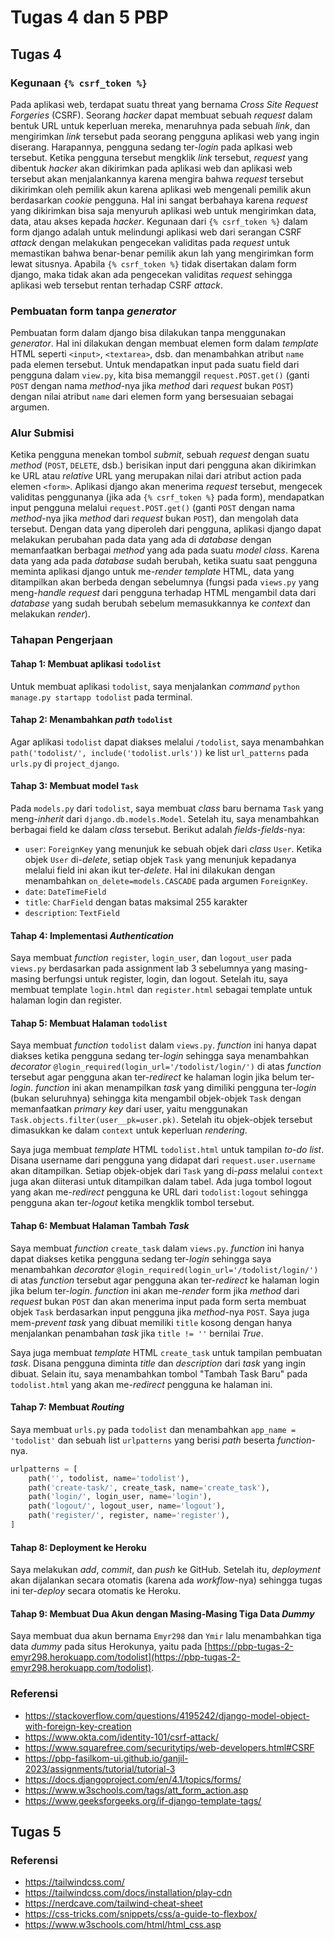 # Tugas 4 dan 5 PBP

## Tugas 4
### Kegunaan `{% csrf_token %}`
Pada aplikasi web, terdapat suatu threat yang bernama _Cross Site Request Forgeries_ (CSRF). Seorang _hacker_ dapat membuat sebuah _request_ dalam bentuk URL untuk keperluan mereka, menaruhnya pada sebuah _link_, dan mengirimkan _link_ tersebut pada seorang pengguna aplikasi web yang ingin diserang. Harapannya, pengguna sedang ter-_login_ pada aplkasi web tersebut. Ketika pengguna tersebut mengklik _link_ tersebut, _request_ yang dibentuk _hacker_ akan dikirimkan pada aplikasi web dan aplikasi web tersebut akan menjalankannya karena mengira bahwa _request_ tersebut dikirimkan oleh pemilik akun karena aplikasi web mengenali pemilik akun berdasarkan _cookie_ pengguna. Hal ini sangat berbahaya karena _request_ yang dikirimkan bisa saja menyuruh aplikasi web untuk mengirimkan data, data, atau akses kepada _hacker_. Kegunaan dari `{% csrf_token %}` dalam form django adalah untuk melindungi aplikasi web dari serangan CSRF _attack_ dengan melakukan pengecekan validitas pada _request_ untuk memastikan bahwa benar-benar pemilik akun lah yang mengirimkan form lewat situsnya. Apabila  `{% csrf_token %}` tidak disertakan dalam form django, maka tidak akan ada pengecekan validitas _request_ sehingga aplikasi web tersebut rentan terhadap CSRF _attack_.

### Pembuatan form tanpa _generator_
Pembuatan form dalam django bisa dilakukan tanpa menggunakan _generator_. Hal ini dilakukan dengan membuat elemen form dalam _template_ HTML seperti `<input>`, `<textarea>`, dsb. dan menambahkan atribut `name` pada elemen tersebut. Untuk mendapatkan input pada suatu field dari pengguna dalam `view.py`, kita bisa memanggil `request.POST.get()` (ganti `POST` dengan nama _method_-nya jika _method_ dari _request_ bukan `POST`) dengan nilai atribut `name` dari elemen form yang bersesuaian sebagai argumen.

### Alur Submisi
Ketika pengguna menekan tombol _submit_, sebuah _request_ dengan suatu _method_ (`POST`, `DELETE`, dsb.) berisikan input dari pengguna akan dikirimkan ke URL atau _relative_ URL yang merupakan nilai dari atribut action pada elemen `<form>`. Aplikasi django akan menerima _request_ tersebut, mengecek validitas penggunanya (jika ada `{% csrf_token %}` pada form), mendapatkan input pengguna melalui `request.POST.get()` (ganti `POST` dengan nama _method_-nya jika _method_ dari _request_ bukan `POST`), dan mengolah data tersebut. Dengan data yang diperoleh dari pengguna, aplikasi django dapat melakukan perubahan pada data yang ada di _database_ dengan memanfaatkan berbagai _method_ yang ada pada suatu _model class_. Karena data yang ada pada _database_ sudah berubah, ketika suatu saat pengguna meminta aplikasi django untuk me-_render_ _template_ HTML, data yang ditampilkan akan berbeda dengan sebelumnya (fungsi pada `views.py` yang meng-_handle_ _request_ dari pengguna terhadap HTML mengambil data dari _database_ yang sudah berubah sebelum memasukkannya ke _context_ dan melakukan _render_).

### Tahapan Pengerjaan
#### Tahap 1: Membuat aplikasi `todolist`
Untuk membuat aplikasi `todolist`, saya menjalankan _command_ `python manage.py startapp todolist` pada terminal.

#### Tahap 2: Menambahkan _path_ `todolist`
Agar aplikasi `todolist` dapat diakses melalui `/todolist`, saya menambahkan `path('todolist/', include('todolist.urls'))` ke list `url_patterns` pada `urls.py` di `project_django`.

#### Tahap 3: Membuat model `Task`
Pada `models.py` dari `todolist`, saya membuat _class_ baru bernama `Task` yang meng-_inherit_ dari `django.db.models.Model`. Setelah itu, saya menambahkan berbagai field ke dalam _class_ tersebut. Berikut adalah _fields_-_fields_-nya:
- `user`: `ForeignKey` yang menunjuk ke sebuah objek dari _class_ `User`. Ketika objek `User` di-_delete_, setiap objek `Task` yang menunjuk kepadanya melalui field ini akan ikut ter-_delete_. Hal ini dilakukan dengan menambahkan `on_delete=models.CASCADE` pada argumen `ForeignKey`.
- `date`: `DateTimeField`
- `title`: `CharField` dengan batas maksimal 255 karakter
- `description`: `TextField`

#### Tahap 4: Implementasi _Authentication_
Saya membuat _function_ `register`, `login_user`, dan `logout_user` pada `views.py` berdasarkan pada assignment lab 3 sebelumnya yang masing-masing berfungsi untuk register, login, dan logout. Setelah itu, saya membuat template `login.html` dan `register.html` sebagai template untuk halaman login dan register.

#### Tahap 5: Membuat Halaman `todolist`
Saya membuat _function_ `todolist` dalam `views.py`. _function_ ini hanya dapat diakses ketika pengguna sedang ter-_login_ sehingga saya menambahkan _decorator_ `@login_required(login_url='/todolist/login/')` di atas _function_ tersebut agar pengguna akan ter-_redirect_ ke halaman login jika belum ter-_login_. _function_ ini akan menampilkan _task_ yang dimiliki pengguna ter-_login_ (bukan seluruhnya) sehingga kita mengambil objek-objek `Task` dengan memanfaatkan _primary key_ dari user, yaitu menggunakan `Task.objects.filter(user__pk=user.pk)`. Setelah itu objek-objek tersebut dimasukkan ke dalam `context` untuk keperluan _rendering_.

Saya juga membuat _template_ HTML `todolist.html` untuk tampilan _to-do list_. Disana username dari pengguna yang didapat dari `request.user.username` akan ditampilkan. Setiap objek-objek dari `Task` yang di-_pass_ melalui `context` juga akan diiterasi untuk ditampilkan dalam tabel. Ada juga tombol logout yang akan me-_redirect_ pengguna ke URL dari `todolist:logout` sehingga pengguna akan ter-_logout_ ketika mengklik tombol tersebut.

#### Tahap 6: Membuat Halaman Tambah _Task_
Saya membuat _function_ `create_task` dalam `views.py`. _function_ ini hanya dapat diakses ketika pengguna sedang ter-_login_ sehingga saya menambahkan _decorator_ `@login_required(login_url='/todolist/login/')` di atas _function_ tersebut agar pengguna akan ter-_redirect_ ke halaman login jika belum ter-_login_. _function_ ini akan me-_render_ form jika _method_ dari _request_ bukan `POST` dan akan menerima input pada form serta membuat objek `Task` berdasarkan input pengguna jika _method_-nya `POST`. Saya juga mem-_prevent_ _task_ yang dibuat memiliki `title` kosong dengan hanya menjalankan penambahan _task_ jika `title != ''` bernilai _True_.

Saya juga membuat _template_ HTML `create_task` untuk tampilan pembuatan _task_. Disana pengguna diminta _title_ dan _description_ dari _task_ yang ingin dibuat. Selain itu, saya menambahkan tombol "Tambah Task Baru" pada `todolist.html` yang akan me-_redirect_ pengguna ke halaman ini.

#### Tahap 7: Membuat _Routing_
Saya membuat `urls.py` pada `todolist` dan menambahkan `app_name = 'todolist'` dan sebuah list `urlpatterns` yang berisi _path_ beserta _function_-nya.

```python
urlpatterns = [
    path('', todolist, name='todolist'),
    path('create-task/', create_task, name='create_task'),
    path('login/', login_user, name='login'),
    path('logout/', logout_user, name='logout'),
    path('register/', register, name='register'),
]
```

#### Tahap 8: Deployment ke Heroku
Saya melakukan _add_, _commit_, dan _push_ ke GitHub. Setelah itu, _deployment_ akan dijalankan secara otomatis (karena ada _workflow_-nya) sehingga tugas ini ter-_deploy_ secara otomatis ke Heroku.

#### Tahap 9: Membuat Dua Akun dengan Masing-Masing Tiga Data _Dummy_
Saya membuat dua akun bernama `Emyr298` dan `Ymir` lalu menambahkan tiga data _dummy_ pada situs Herokunya, yaitu pada [https://pbp-tugas-2-emyr298.herokuapp.com/todolist](https://pbp-tugas-2-emyr298.herokuapp.com/todolist).

### Referensi
- https://stackoverflow.com/questions/4195242/django-model-object-with-foreign-key-creation
- https://www.okta.com/identity-101/csrf-attack/
- https://www.squarefree.com/securitytips/web-developers.html#CSRF
- https://pbp-fasilkom-ui.github.io/ganjil-2023/assignments/tutorial/tutorial-3
- https://docs.djangoproject.com/en/4.1/topics/forms/
- https://www.w3schools.com/tags/att_form_action.asp
- https://www.geeksforgeeks.org/if-django-template-tags/

## Tugas 5


### Referensi
- https://tailwindcss.com/
- https://tailwindcss.com/docs/installation/play-cdn
- https://nerdcave.com/tailwind-cheat-sheet
- https://css-tricks.com/snippets/css/a-guide-to-flexbox/
- https://www.w3schools.com/html/html_css.asp
